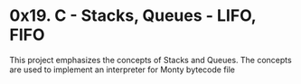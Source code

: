 # 0x19. C - Stacks, Queues - LIFO, FIFO

This project emphasizes the concepts of Stacks and Queues. The concepts are used to implement an interpreter for Monty bytecode file

